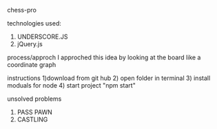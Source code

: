 chess-pro

technologies used:
 1) UNDERSCORE.JS
 2) jQuery.js

process/approch
  I approched this idea by looking at the board like a coordinate graph


instructions
  1)download from git hub
  2) open folder in terminal
  3) install moduals for node
  4) start project "npm start"


unsolved problems
  1) PASS PAWN
  2) CASTLING
